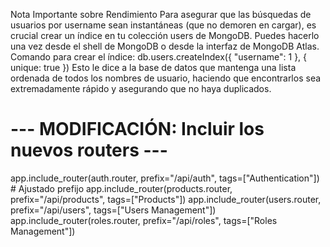 Nota Importante sobre Rendimiento
Para asegurar que las búsquedas de usuarios por username sean instantáneas (que no demoren en cargar), es crucial crear un índice en tu colección users de MongoDB. Puedes hacerlo una vez desde el shell de MongoDB o desde la interfaz de MongoDB Atlas.
Comando para crear el índice:
db.users.createIndex({ "username": 1 }, { unique: true })
Esto le dice a la base de datos que mantenga una lista ordenada de todos los nombres de usuario, haciendo que encontrarlos sea extremadamente rápido y asegurando que no haya duplicados.


# --- MODIFICACIÓN: Incluir los nuevos routers ---
app.include_router(auth.router, prefix="/api/auth", tags=["Authentication"]) # Ajustado prefijo
app.include_router(products.router, prefix="/api/products", tags=["Products"])
app.include_router(users.router, prefix="/api/users", tags=["Users Management"])
app.include_router(roles.router, prefix="/api/roles", tags=["Roles Management"])
